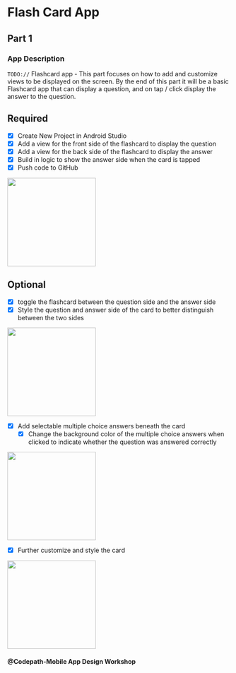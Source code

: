 # Flash Card App

## Part 1

### App Description
`TODO://` Flashcard app - This part focuses on how to add and customize views to be displayed on the screen. By the end of this part it will be a basic Flashcard app that can display a question, and on tap / click display the answer to the question.

## Required
- [x] Create New Project in Android Studio
- [x] Add a view for the front side of the flashcard to display the question
- [x] Add a view for the back side of the flashcard to display the answer
- [x] Build in logic to show the answer side when the card is tapped
- [x] Push code to GitHub
<img src="https://github.com/EvyEve/FlashCrd_App/blob/master/flash.gif" width=200>

## Optional
- [x] toggle the flashcard between the question side and the answer side
- [x] Style the question and answer side of the card to better distinguish between the two sides

<img src="https://github.com/EvyEve/FlashCrd_App/blob/master/flash_op1.gif" width=200>

- [x] Add selectable multiple choice answers beneath the card
   - [x] Change the background color of the multiple choice answers when clicked to indicate whether the question was answered correctly

<img src="https://github.com/EvyEve/FlashCrd_App/blob/master/flash_op2.gif" width=200>

- [x] Further customize and style the card

<img src="https://github.com/EvyEve/FlashCrd_App/blob/master/flash_op3.gif" width=200>

#### @Codepath-Mobile App Design Workshop
